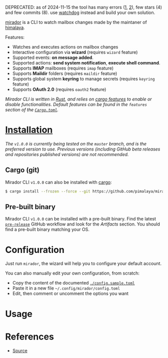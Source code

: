 
DEPRECATED: as of 2024-11-15 the tool has many errors ([1](https://github.com/pimalaya/mirador/issues/4), [2](https://github.com/pimalaya/mirador/issues/3)), few stars (4) and few commits (8). use [watchdog](watchdog_python.md) instead and build your own solution.

[mirador](https://github.com/pimalaya/mirador) is a CLI to watch mailbox changes made by the maintaner of [himalaya](himalaya.md).

Features:

- Watches and executes actions on mailbox changes
- Interactive configuration via **wizard** (requires `wizard` feature)
- Supported events: **on message added**.
- Supported actions: **send system notification**, **execute shell command**.
- Supports **IMAP** mailboxes (requires `imap` feature)
- Supports **Maildir** folders (requires `maildir` feature)
- Supports global system **keyring** to manage secrets (requires `keyring` feature)
- Supports **OAuth 2.0** (requires `oauth2` feature)

*Mirador CLI is written in [Rust](https://www.rust-lang.org/), and relies on [cargo features](https://doc.rust-lang.org/cargo/reference/features.html) to enable or disable functionalities. Default features can be found in the `features` section of the [`Cargo.toml`](https://github.com/pimalaya/mirador/blob/master/Cargo.toml#L18).*

# [Installation](https://github.com/pimalaya/mirador)

*The `v1.0.0` is currently being tested on the `master` branch, and is the preferred version to use. Previous versions (including GitHub beta releases and repositories published versions) are not recommended.*

## Cargo (git)

Mirador CLI `v1.0.0` can also be installed with [cargo](https://doc.rust-lang.org/cargo/):

```bash
$ cargo install --frozen --force --git https://github.com/pimalaya/mirador.git
```

## Pre-built binary

Mirador CLI `v1.0.0` can be installed with a pre-built binary. Find the latest [`pre-release`](https://github.com/pimalaya/mirador/actions/workflows/pre-release.yml) GitHub workflow and look for the *Artifacts* section. You should find a pre-built binary matching your OS.

# Configuration

Just run `mirador`, the wizard will help you to configure your default account.

You can also manually edit your own configuration, from scratch:

- Copy the content of the documented [`./config.sample.toml`](https://github.com/pimalaya/mirador/blob/master/config.sample.toml)
- Paste it in a new file `~/.config/mirador/config.toml`
- Edit, then comment or uncomment the options you want

# Usage

# References
- [Source](https://github.com/pimalaya/mirador)

